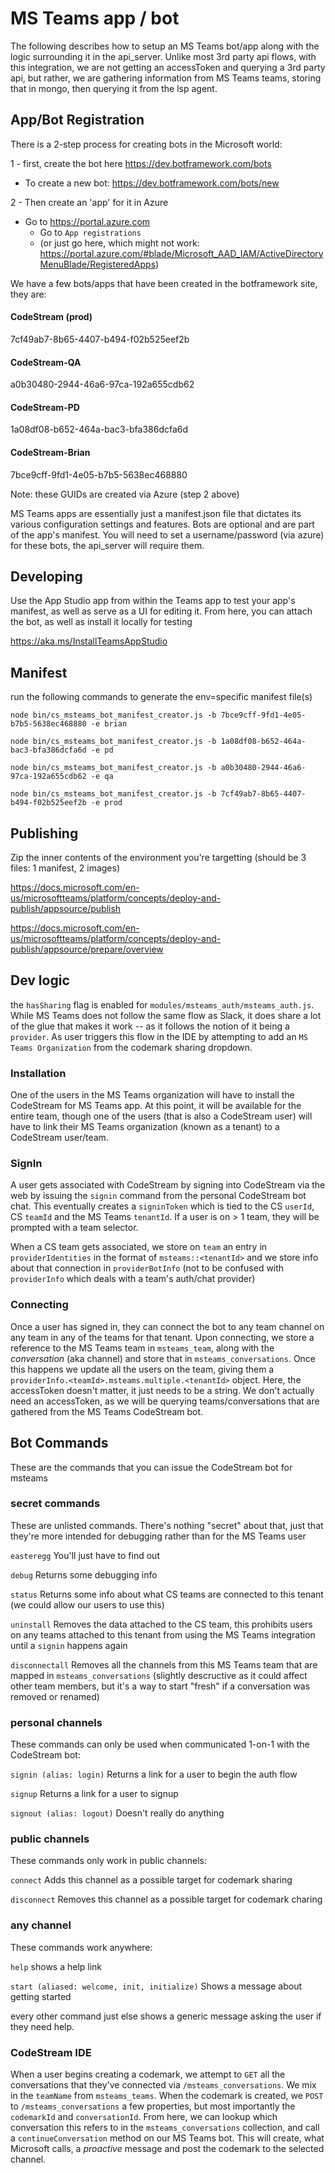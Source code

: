 # MS Teams app / bot 
The following describes how to setup an MS Teams bot/app along with 
the logic surrounding it in the api_server. Unlike most 3rd party api flows, with this integration, we are not getting an accessToken and querying a 3rd party api, but rather, we are gathering information from MS Teams teams, storing that in mongo, then querying it from the lsp agent.

## App/Bot Registration

There is a 2-step process for creating bots in the Microsoft world:

1 - first, create the bot here https://dev.botframework.com/bots
- To create a new bot: https://dev.botframework.com/bots/new

2 - Then create an 'app' for it in Azure 
- Go to https://portal.azure.com
    - Go to `App registrations`
    - (or just go here, which might not work: https://portal.azure.com/#blade/Microsoft_AAD_IAM/ActiveDirectoryMenuBlade/RegisteredApps)

We have a few bots/apps that have been created in the botframework site, they are:

#### CodeStream (prod)
7cf49ab7-8b65-4407-b494-f02b525eef2b

#### CodeStream-QA
a0b30480-2944-46a6-97ca-192a655cdb62

#### CodeStream-PD
1a08df08-b652-464a-bac3-bfa386dcfa6d

#### CodeStream-Brian
7bce9cff-9fd1-4e05-b7b5-5638ec468880

Note: these GUIDs are created via Azure (step 2 above)

MS Teams apps are essentially just a manifest.json file that dictates its various configuration settings and features. Bots are 
optional and are part of the app's manifest. You will need to set a username/password (via azure) for these bots, the api_server will require them.


## Developing
Use the App Studio app from within the Teams app to test your app's manifest, as well as serve as a UI for editing it. From here, you can attach the bot, as well as install it locally for testing

https://aka.ms/InstallTeamsAppStudio


## Manifest

run the following commands to generate the env=specific manifest file(s)
```
node bin/cs_msteams_bot_manifest_creator.js -b 7bce9cff-9fd1-4e05-b7b5-5638ec468880 -e brian

node bin/cs_msteams_bot_manifest_creator.js -b 1a08df08-b652-464a-bac3-bfa386dcfa6d -e pd

node bin/cs_msteams_bot_manifest_creator.js -b a0b30480-2944-46a6-97ca-192a655cdb62 -e qa

node bin/cs_msteams_bot_manifest_creator.js -b 7cf49ab7-8b65-4407-b494-f02b525eef2b -e prod
```

## Publishing

Zip the inner contents of the environment you're targetting (should be 3 files: 1 manifest, 2 images)

https://docs.microsoft.com/en-us/microsoftteams/platform/concepts/deploy-and-publish/appsource/publish

https://docs.microsoft.com/en-us/microsoftteams/platform/concepts/deploy-and-publish/appsource/prepare/overview

## Dev logic

the `hasSharing` flag is enabled for `modules/msteams_auth/msteams_auth.js`. While MS Teams does not follow the same flow
as Slack, it does share a lot of the glue that makes it work -- as it follows the notion of it being a `provider`. As user triggers this flow in the IDE by attempting to add an `MS Teams Organization` from the codemark sharing dropdown.

### Installation
One of the users in the MS Teams organization will have to install the CodeStream for MS Teams app. At this point, it will be available for the entire team, though one of the users (that is also a CodeStream user) will have to link their MS Teams organization (known as a tenant) to a CodeStream user/team.

### SignIn
A user gets associated with CodeStream by signing into CodeStream via the web by issuing the `signin` command from the personal CodeStream bot chat. This eventually creates a `signinToken` which is tied to the CS `userId`, CS `teamId` and the MS Teams `tenantId`. If a user is on > 1 team, they will be prompted with a team selector. 

When a CS team gets associated, we store on `team` an entry in `providerIdentities` in the format of `msteams::<tenantId>` and we store info about that connection in `providerBotInfo` (not to be confused with `providerInfo` which deals with a team's auth/chat provider)

### Connecting
Once a user has signed in, they can connect the bot to any team channel on any team in any 
of the teams for that tenant. Upon connecting, we store a reference to the MS Teams team in `msteams_team`,
along with the _conversation_ (aka channel) and store that in `msteams_conversations`. Once this happens we update all the users on the team, giving them a `providerInfo.<teamId>.msteams.multiple.<tenantId>` object. Here, the accessToken doesn't matter, it just needs to be a string. We don't actually need an accessToken, as we will be querying teams/conversations that are gathered from the MS Teams CodeStream bot.

## Bot Commands
These are the commands that you can issue the CodeStream bot for msteams

### secret commands
These are unlisted commands. There's nothing "secret" about that, just that they're more intended for debugging rather than for the MS Teams user

```easteregg```
You'll just have to find out

```debug```
Returns some debugging info

```status```
Returns some info about what CS teams are connected to this tenant (we could allow our users to use this)

```uninstall```
Removes the data attached to the CS team, this prohibits users on any teams attached to this tenant from using the MS Teams integration until a `signin` happens again

```disconnectall```
Removes all the channels from this MS Teams team that are mapped in `msteams_conversations` (slightly descructive as it could affect other team members, but it's a way to start "fresh" if a conversation was removed or renamed)


### personal channels
These commands can only be used when communicated 1-on-1 with the CodeStream bot:

```signin (alias: login)```
Returns a link for a user to begin the auth flow

```signup```
Returns a link for a user to signup

```signout (alias: logout)```
Doesn't really do anything

### public channels
These commands only work in public channels:

```connect```
Adds this channel as a possible target for codemark sharing

```disconnect```
Removes this channel as a possible target for codemark charing

### any channel
These commands work anywhere: 

```help``` shows a help link

```start (aliased: welcome, init, initialize)```
Shows a message about getting started


every other command just else shows a generic message asking the user if they need help.

### CodeStream IDE
When a user begins creating a codemark, we attempt to `GET` all the conversations that they've
connected via `/msteams_conversations`. We mix in the `teamName` from `msteams_teams`.
When the codemark is created, we `POST` to `/msteams_conversations` a few properties, but most importantly
the `codemarkId` and `conversationId`. From here, we can lookup which conversation this refers to in 
the `msteams_conversations` collection, and call a `continueConversation` method on our MS Teams bot. 
This will create, what Microsoft calls, a _proactive_ message and post the codemark to the selected channel.

